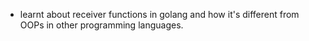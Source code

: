 - learnt about receiver functions in golang and how it's different from OOPs in other programming languages.
